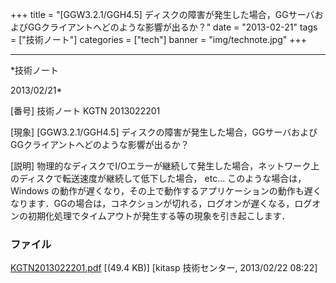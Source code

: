 ﻿+++
title = "[GGW3.2.1/GGH4.5] ディスクの障害が発生した場合，GGサーバおよびGGクライアントへどのような影響が出るか？"
date = "2013-02-21"
tags = ["技術ノート"]
categories = ["tech"]
banner = "img/technote.jpg"
+++

-----------------------------------------------------------------------------------------------------------------------------

*技術ノート

2013/02/21*


[番号]
技術ノート KGTN 2013022201

[現象]
[GGW3.2.1/GGH4.5]
ディスクの障害が発生した場合，GGサーバおよびGGクライアントへどのような影響が出るか？

[説明]
物理的なディスクでI/Oエラーが継続して発生した場合，ネットワーク上のディスクで転送速度が継続して低下した場合，
etc... このような場合は，Windows
の動作が遅くなり，その上で動作するアプリケーションの動作も遅くなります．GGの場合は，コネクションが切れる，ログオンが遅くなる，ログオンの初期化処理でタイムアウトが発生する等の現象を引き起こします．


### ファイル

 
 


[KGTN2013022201.pdf](http://techreport.kitasp.net/attachments/download/1226/KGTN2013022201.pdf)
 [(49.4 KB)] [kitasp 技術センター, 2013/02/22
08:22]


 


 

